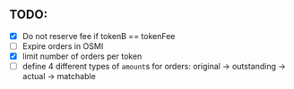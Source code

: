 

## TODO:

- [x] Do not reserve fee if tokenB == tokenFee
- [ ] Expire orders in OSMI
- [x] limit number of orders per token
- [ ] define 4 different types of `amount`s for orders: original -> outstanding -> actual -> matchable

